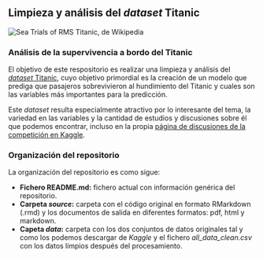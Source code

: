 Limpieza y análisis del *dataset* Titanic
---

![[*Sea Trials of RMS Titanic*](https://upload.wikimedia.org/wikipedia/commons/d/d7/Sea_Trials_of_RMS_Titanic%2C_2nd_of_April_1912.jpg), de Wikipedia](https://upload.wikimedia.org/wikipedia/commons/d/d7/Sea_Trials_of_RMS_Titanic%2C_2nd_of_April_1912.jpg)

### Análisis de la supervivencia a bordo del Titanic

El objetivo de este respositorio es realizar una limpieza y análisis del [*dataset* Titanic](https://www.kaggle.com/c/titanic/data), cuyo objetivo primordial es la creación de un modelo que prediga que pasajeros sobrevivieron al hundimiento del Titanic y cuales son las variables más importantes para la predicción.

Este *dataset* resulta especialmente atractivo por lo interesante del tema, 
la variedad en las variables y la cantidad de estudios y discusiones sobre él que podemos encontrar, 
incluso en la propia [página de discusiones de la competición en Kaggle](https://www.kaggle.com/c/titanic/discussion). 

### Organización del repositorio

La organización del repositorio es como sigue:

+ **Fichero README.md:** fichero actual con información genérica del repositorio.
+ **Carpeta *source*:** carpeta con el código original en formato RMarkdown (.rmd) y los documentos de salida en diferentes formatos: pdf, html y markdown. 
+ **Capeta *data*:** carpeta con los dos conjuntos de datos originales tal y como los podemos descargar de *Kaggle* y el fichero *all_data_clean.csv* con los datos límpios después del procesamiento. 
